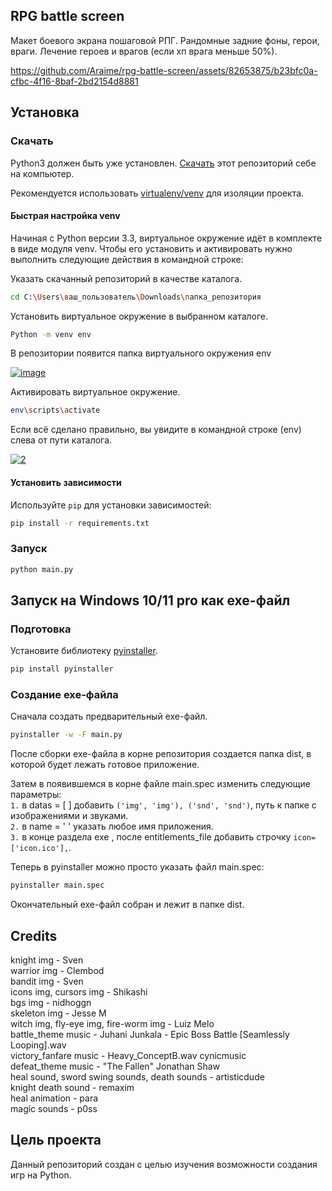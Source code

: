 ## RPG battle screen

Макет боевого экрана пошаговой РПГ. Рандомные задние фоны, герои, враги.
Лечение героев и врагов (если хп врага меньше 50%).

https://github.com/Araime/rpg-battle-screen/assets/82653875/b23bfc0a-cfbc-4f16-8baf-2bd2154d8881

## Установка

### Скачать

Python3 должен быть уже установлен.
[Скачать](https://github.com/Araime/rpg-battle-screen/archive/master.zip) этот 
репозиторий себе на компьютер.

Рекомендуется использовать [virtualenv/venv](https://docs.python.org/3/library/venv.html)
для изоляции проекта.

#### Быстрая настройка venv

Начиная с Python версии 3.3, виртуальное окружение идёт в комплекте в виде модуля
venv. Чтобы его установить и активировать нужно выполнить следующие действия в
командной строке:  

Указать скачанный репозиторий в качестве каталога.
```sh
cd C:\Users\ваш_пользователь\Downloads\папка_репозитория
```
Установить виртуальное окружение в выбранном каталоге.
```sh
Python -m venv env
```
В репозитории появится папка виртуального окружения env  

<a href="https://imgbb.com/"><img src="https://i.ibb.co/Hn4C6PD/image.png" alt="image" border="0"></a>

Активировать виртуальное окружение.
```sh
env\scripts\activate
```
Если всё сделано правильно, вы увидите в командной строке (env) слева от пути 
каталога.  

<a href="https://imgbb.com/"><img src="https://i.ibb.co/MZ72r22/2.png" alt="2" border="0"></a>

#### Установить зависимости

Используйте `pip` для установки 
зависимостей:

```sh
pip install -r requirements.txt
```

### Запуск

```sh
python main.py
```

## Запуск на Windows 10/11 pro как exe-файл

### Подготовка

Установите библиотеку [pyinstaller](https://pypi.org/project/pyinstaller/).

```sh
pip install pyinstaller
```

### Создание exe-файла

Сначала создать предварительный exe-файл.

```sh
pyinstaller -w -F main.py
```

После сборки exe-файла в корне репозитория создается папка dist, в которой будет
лежать готовое приложение.

Затем в появившемся в корне файле main.spec изменить следующие параметры:  
`1.` в datas = [ ] добавить `('img', 'img'), ('snd', 'snd')`, путь к папке с 
изображениями и звуками.  
`2.` в name = ' ' указать любое имя приложения.  
`3.` в конце раздела exe , после entitlements_file добавить строчку
`icon=['icon.ico'],`.

Теперь в pyinstaller можно просто указать файл main.spec:

```sh
pyinstaller main.spec
```
Окончательный exe-файл собран и лежит в папке dist.

## Credits

knight img - Sven  
warrior img - Clembod  
bandit img - Sven  
icons img, cursors img - Shikashi  
bgs img - nidhoggn  
skeleton img - Jesse M  
witch img, fly-eye img, fire-worm img - Luiz Melo  
battle_theme music - Juhani Junkala - Epic Boss Battle [Seamlessly Looping].wav  
victory_fanfare music - Heavy_ConceptB.wav cynicmusic  
defeat_theme music - "The Fallen" Jonathan Shaw  
heal sound, sword swing sounds, death sounds - artisticdude  
knight death sound - remaxim  
heal animation - para  
magic sounds - p0ss  

## Цель проекта

Данный репозиторий создан с целью изучения возможности создания игр
на Python.
